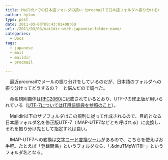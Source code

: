 ```yaml
---
title: Maildirでの日本語フォルダの扱い（procmailで日本語フォルダへ振り分ける）
author: hylom
type: post
date: 2011-03-03T09:43:01+00:00
url: /2011/03/03/maildir-with-japanese-folder-name/
categories:
  - Docs
tags:
  - japanese
  - mail
  - maildir
  - procmail

---
```

　最近procmailでメールの振り分けをしているのだが、日本語のフォルダへの振り分けってどうするの？　と悩んだので調べた。

　命名規則自体は[RFC2060][1]に記載されているとおり、UTF-7の修正版が用いられている（[UTF-7についてはIT用語辞典を参照のこと][2]）。

　Maildir以下のサブフォルダはこの規則に従って作成されるので、目的となる日本語フォルダ名を修正版UTF-7（IMAP-UTF7などとも呼ばれる）に変換し、それを振り分け先として指定すれば良い。

　IMAP-UTF7への変換は[文字コード変換ツール][3]があるので、こちらを使えばお手軽。たとえば「登録関係」というフォルダなら、「.&#038;dnuTMpWiT8I-」というフォルダ名となる。

 [1]: http://www.lins.jp/~obata/imap/rfc/rfc2060ja.html#s5.1
 [2]: http://www.sophia-it.com/content/UTF-7
 [3]: http://e-zackie.com/tool/code_convert.php
